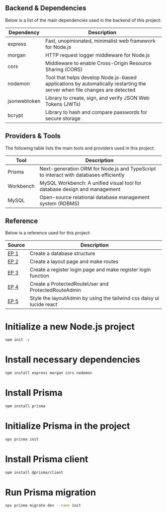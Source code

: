 ## Backend & Dependencies

Below is a list of the main dependencies used in the backend of this project:

| Dependency    | Description                                                             |
|---------------|-------------------------------------------------------------------------|
| express       | Fast, unopinionated, minimalist web framework for Node.js               |
| morgan        | HTTP request logger middleware for Node.js                             |
| cors          | Middleware to enable Cross-Origin Resource Sharing (CORS)              |
| nodemon       | Tool that helps develop Node.js-based applications by automatically restarting the server when file changes are detected |
| jsonwebtoken  | Library to create, sign, and verify JSON Web Tokens (JWTs)             |
| bcrypt        | Library to hash and compare passwords for secure storage               |

## Providers & Tools

The following table lists the main tools and providers used in this project:

| Tool       | Description                                                       |
|------------|-------------------------------------------------------------------|
| Prisma     | Next-generation ORM for Node.js and TypeScript to interact with databases efficiently |
| Workbench  | MySQL Workbench: A unified visual tool for database design and management |
| MySQL      | Open-source relational database management system (RDBMS)         |

## Reference

Below is a reference used for this project:

| Source | Description |
|--------|-------------|
| [EP 1](https://youtu.be/-gOvzR_wpk0?si=vqQ9fgx3dEmlhJBx) | Create a database structure |
| [EP 2](https://youtu.be/wtbj0KqLxvM?si=06bPrp3hhQX01C_S) | Create a layout page and make routes  |
| [EP 3](https://youtu.be/EVEAO46Gw54?si=jmam2Gx-H6TAlfUm) | Create a register login page and make register login function |
| [EP 4](https://youtu.be/ArfRL2PWJS0?si=4Bh0ASGpWpkugOS9) | Create a ProtectedRouteUser and ProtectedRouteAdmin |
| [EP 5](https://youtu.be/xeHAzTije8I?si=a1gxLaIQQFat26O5) | Style the layoutAdmin by using the tailwind css daisy ui lucide react |


# Initialize a new Node.js project
```bash
npm init -y
```


# Install necessary dependencies
```bash
npm install express morgan cors nodemon
```







# Install Prisma


```bash
npm install prisma
```
# Initialize Prisma in the project
```bash
npx prisma init
```


# Install Prisma client
```bash
npm install @prisma/client
```






# Run Prisma migration
```bash
npx prisma migrate dev --name init
```



